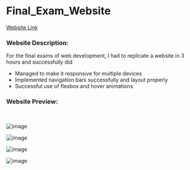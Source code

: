 # Final_Exam_Website

<a href='https://wcarl12.github.io/Final_Exam_Website/'>Website Link</a>

<h3>Website Description:</h3>
<p>For the final exams of web development, I had to replicate a website in 3 hours and successfully did</p>
<ul>
  <li>Managed to make it responsive for multiple devices</li>
  <li>Implemented navigation bars successfully and layout properly</li>
  <li>Successful use of flexbox and hover animations</li>
</ul>

<h3>Website Preview:</h3>
<br>

![image](https://github.com/WCARL12/Final_Exam_Website/assets/139624156/84b5c945-8451-472f-8678-8289274550b7)
<br>


![image](https://github.com/WCARL12/Final_Exam_Website/assets/139624156/304ad0fe-d4f0-45b5-84a3-9d657d796d33)
<br>

![image](https://github.com/WCARL12/Final_Exam_Website/assets/139624156/93040140-e3cb-448e-a7cf-adcf34b24468)
<br>

![image](https://github.com/WCARL12/Final_Exam_Website/assets/139624156/d6c9ae97-4df5-4d60-9275-19b8993a3cd3)

